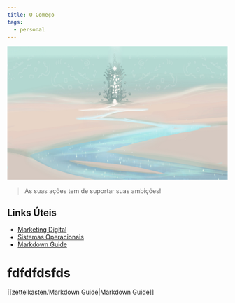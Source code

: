 ```yaml
---
title: O Começo
tags:
  - personal
---
```

![](assets/wallhaven-k7k5dd.jpg)

>As suas ações tem de suportar suas ambições!

## Links Úteis
- [Marketing Digital](content/zettelkasten/Marketing%20Digital.md)
- [Sistemas Operacionais](content/zettelkasten/Sistemas%20Operacionais.md)
- [Markdown Guide](content/zettelkasten/Markdown%20Guide.md)

# fdfdfdsfds
[[zettelkasten/Markdown Guide|Markdown Guide]]

